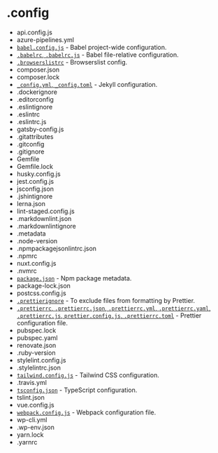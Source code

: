 # .config

- api.config.js
- azure-pipelines.yml
- [`babel.config.js`](https://babeljs.io/docs/en/7.5.0/config-files) - Babel project-wide configuration.
- [`.babelrc`, `.babelrc.js`](https://babeljs.io/docs/en/7.5.0/config-files) - Babel file-relative configuration.
- [`.browserslistrc`](https://github.com/browserslist/browserslist) - Browserslist config.
- composer.json
- composer.lock
- [`_config.yml`, `_config.toml`](https://jekyllrb.com/docs/configuration/) - Jekyll configuration.
- .dockerignore
- .editorconfig
- .eslintignore
- .eslintrc
- .eslintrc.js
- gatsby-config.js
- .gitattributes
- .gitconfig
- .gitignore
- Gemfile
- Gemfile.lock
- husky.config.js
- jest.config.js
- jsconfig.json
- .jshintignore
- lerna.json
- lint-staged.config.js
- .markdownlint.json
- .markdownlintignore
- .metadata
- .node-version
- .npmpackagejsonlintrc.json
- .npmrc
- nuxt.config.js
- .nvmrc
- [`package.json`](https://docs.npmjs.com/files/package.json) - Npm package metadata.
- package-lock.json
- postcss.config.js
- [`.prettierignore`](https://prettier.io/docs/en/ignore.html) - To exclude files from formatting by Prettier.
- [`.prettierrc`, `.prettierrc.json`, `.prettierrc.yml`, `.prettierrc.yaml`, `.prettierrc.js`, `prettier.config.js`, `.prettierrc.toml`](https://prettier.io/docs/en/configuration.html) - Prettier configuration file.
- pubspec.lock
- pubspec.yaml
- renovate.json
- .ruby-version
- stylelint.config.js
- .stylelintrc.json
- [`tailwind.config.js`](https://tailwindcss.com/docs/configuration/) - Tailwind CSS configuration.
- .travis.yml
- [`tsconfig.json`](https://www.typescriptlang.org/docs/handbook/tsconfig-json.html) - TypeScript configuration.
- tslint.json
- vue.config.js
- [`webpack.config.js`](https://webpack.js.org/configuration/) - Webpack configuration file.
- wp-cli.yml
- .wp-env.json
- yarn.lock
- .yarnrc
